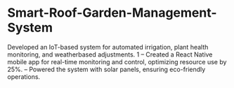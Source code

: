 # Smart-Roof-Garden-Management-System
Developed an IoT-based system for automated irrigation, plant health monitoring, and weatherbased adjustments. 1 – Created a React Native mobile app for real-time monitoring and control, optimizing resource use by 25%. – Powered the system with solar panels, ensuring eco-friendly operations.
